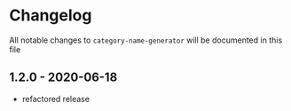 # Changelog

All notable changes to `category-name-generator` will be documented in this file

## 1.2.0 - 2020-06-18

- refactored release
